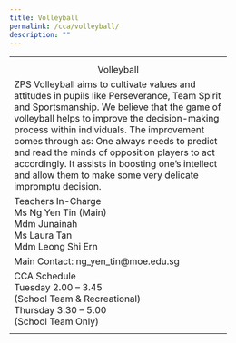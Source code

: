 ```yaml
---
title: Volleyball
permalink: /cca/volleyball/
description: ""
---
```

<table style="border-collapse:
 collapse;width:287pt" width="383" cellspacing="0" cellpadding="0" border="0"><colgroup><col style="mso-width-source:userset;mso-width-alt:14006;width:287pt" width="383"></colgroup><tbody><tr style="mso-height-source:userset;height:7.5pt" height="10"><td style="height:7.5pt;width:287pt" width="383" class="xl66" height="10"></td></tr><tr style="height:15.75pt" height="21"><td style="height:15.75pt" class="xl68" height="21">
<center>Volleyball</center>
</td></tr><tr style="mso-height-source:userset;height:120.75pt" height="161"><td style="height:120.75pt;border-top:none;
  width:287pt" width="383" class="xl65" height="161">ZPS Volleyball aims to cultivate values and attitudes in pupils like Perseverance, Team Spirit and Sportsmanship. We believe that the game of volleyball helps to improve the decision-making process within individuals. The improvement comes through as: One always needs to predict and read the minds of opposition players to act accordingly. It assists in boosting one’s intellect and allow them to make some very delicate impromptu decision.</td></tr><tr style="height:75.75pt" height="101"><td style="height:75.75pt;width:287pt" width="383" class="xl67" height="101">Teachers In-Charge<span style="mso-spacerun:yes"></span>
<br>Ms Ng Yen Tin (Main)<span style="mso-spacerun:yes">
<br>Mdm Junainah<span style="mso-spacerun:yes"> </span>
<br>Ms Laura Tan<span style="mso-spacerun:yes"> </span>
<br>Mdm Leong Shi Ern<span style="mso-spacerun:yes"></span></span></td></tr><tr style="height:15.75pt" height="21"><td style="height:15.75pt;border-top:none;
  width:287pt" width="383" class="xl67" height="21">Main Contact: ng_yen_tin@moe.edu.sg</td></tr><tr style="height:45.75pt" height="61"><td style="height:45.75pt;border-top:none;
  width:287pt" width="383" class="xl67" height="61">CCA Schedule<span style="mso-spacerun:yes"></span>
<br>Tuesday 2.00 – 3.45 
<br>(School Team &amp; Recreational)<span style="mso-spacerun:yes"></span>
<br>Thursday 3.30 – 5.00 
<br>(School Team Only)</td></tr><tr style="mso-height-source:userset;height:6.0pt" height="8"><td style="height:6.0pt;width:287pt" width="383" class="xl69" height="8"></td></tr></tbody></table>